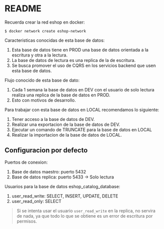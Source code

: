# README

Recuerda crear la red eshop en docker:

```
$ docker network create eshop-network
```

Caracteristicas conocidas de esta base de datos:
1. Esta base de datos tiene en PROD una base de datos orientada a la escritura y otra a la lectura.
2. La base de datos de lectura es una replica de la de escritura.
3. Se busca promover el uso de CQRS en los servicios backend que usen esta base de datos. 

Flujo conocido de esta base de dato:
1. Cada 1 semana la base de datos en DEV con el usuario de solo lectura realiza una replica de la base de datos en PROD.
2. Esto con motivos de desarrollo.

Para trabajar con esta base de datos en LOCAL recomendamos lo siguiente:
1. Tener acceso a la base de datos de DEV.
2. Realizar una exportacion de la base de datos de DEV.
3. Ejecutar un comando de TRUNCATE para la base de datos en LOCAL
3. Realizar la importacion de la base de datos de LOCAL.

## Configuracion por defecto

Puertos de conexion:

1. Base de datos maestro: puerto 5432
2. Base de datos replica: puerto 5433 -> Solo lectura

Usuarios para la base de datos eshop_catalog_database:
1. user_read_write: SELECT, INSERT, UPDATE, DELETE
2. user_read_only: SELECT

> Si se intenta usar el usuario `user_read_write` en la replica, no servira de nada, ya que todo lo que se obtiene es un error de escritura por permisos.